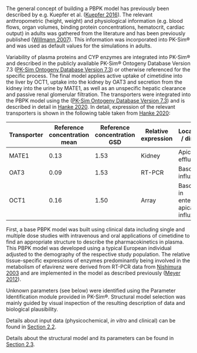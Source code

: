 The general concept of building a PBPK model has previously been described by e.g. Kuepfer et al. ([Kuepfer 2016](#5-References)). The relevant anthropometric (height, weight) and physiological information (e.g. blood flows, organ volumes, binding protein concentrations, hematocrit, cardiac output) in adults was gathered from the literature and has been previously published ([Willmann 2007](#5-References)). This information was incorporated into PK-Sim® and was used as default values for the simulations in adults.

Variability of plasma proteins and CYP enzymes are integrated into PK-Sim® and described in the publicly available PK-Sim® Ontogeny Database Version 7.3 ([PK-Sim Ontogeny Database Version 7.3](#5-References)) or otherwise referenced for the specific process. The final model applies active uptake of cimetidine into the liver by OCT1, uptake into the kidney by OAT3 and secretion from the kidney into the urine by MATE1, as well
as an unspecific hepatic clearance and passive renal glomerular filtration. The transporters were integrated into the PBPK model using the ([PK-Sim Ontogeny Database Version 7.3](#5-References)) and is described in detail in [Hanke 2020](#5-References). In detail, expression of the relevant transporters is shown in the following table taken from [Hanke 2020](#5-References):

| Transporter | Reference concentration mean | Reference concentration GSD | Relative expression | Localization / direction                    |
| :---------- | ---------------------------- | --------------------------- | ------------------- | ------------------------------------------- |
| MATE1       | 0.13                         | 1.53                        | Kidney              | Apical / efflux                             |
| OAT3        | 0.09                         | 1.53                        | RT-PCR              | Basolateral / influx                        |
| OCT1        | 0.16                         | 1.50                        | Array               | Basolateral, in enterocytes apical / influx |

First, a base PBPK model was built using clinical data including single and multiple dose studies with intravenous and oral applications of cimetidine to find an appropriate structure to describe the pharmacokinetics in plasma. This PBPK model was developed using a typical European individual adjusted to the demography of the respective study population. The relative tissue-specific expressions of enzymes predominantly being involved in the metabolism of efavirenz were derived from RT-PCR data from [Nishimura 2003](#5-References) and are implemented in the model as described previously ([Meyer 2012](#5-References)).

Unknown parameters (see below) were identified using the Parameter Identification module provided in PK-Sim®. Structural model selection was mainly guided by visual inspection of the resulting description of data and biological plausibility.

Details about input data (physicochemical, *in vitro* and clinical) can be found in  [Section 2.2](#22-Data).

Details about the structural model and its parameters can be found in [Section 2.3](#23-Model-Parameters-and-Assumptions).

